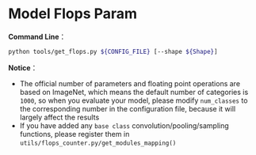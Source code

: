 Model Flops Param
===========================

**Command Line**：

```bash
python tools/get_flops.py ${CONFIG_FILE} [--shape ${Shape}] 
```

**Notice**：

- The official number of parameters and floating point operations are based on ImageNet, which means the default number of categories is `1000`, so when you evaluate your model, please modify `num_classes` to the corresponding number in the configuration file, because it will largely affect the results
- If you have added any `base class` convolution/pooling/sampling functions, please register them in `utils/flops_counter.py/get_modules_mapping()`
